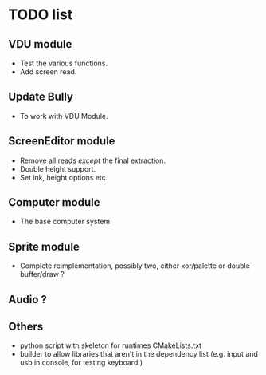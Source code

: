 # TODO list

## VDU module
- Test the various functions.
- Add screen read.

## Update Bully
- To work with VDU Module.

## ScreenEditor module

- Remove all reads *except* the final extraction.
- Double height support.
- Set ink, height options etc.

## Computer module
- The base computer system

## Sprite module
- Complete reimplementation, possibly two, either xor/palette or double buffer/draw ?

## Audio ?

## Others
- python script with skeleton for runtimes CMakeLists.txt
- builder to allow libraries that aren't in the dependency list (e.g. input and usb in console, for testing keyboard.)

